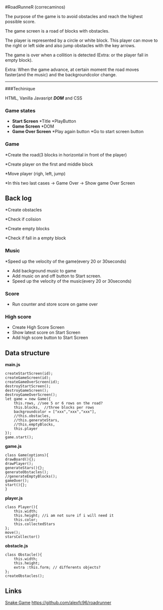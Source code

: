 #RoadRunneR (correcaminos)

The purpose of the game is to avoid obstacles and reach the highest possible score.

The game screen is a road of blocks with obstacles.

The player is represented by a circle or white block.
This player can move to the right or left side and also jump obstacles with the key arrows.

The game is over when a collition is detected (Extra: or the player fall in empty block).

Extra: When the game advance, at certain moment the road moves faster(and the music) and the backgroundcolor change.

***
###Techinique

HTML, Vanilla Javasript ___DOM___ and CSS
### Game states
* __Start Screen__
    *Title
    *PlayButton
* __Game Screen__
    *DOM
* __Game Over Screen__
    *Play again button
    *Go to start screen button

### Game
*Create the road(3 blocks in horizontal in front of the player)

*Create player on the first and middle block

*Move player (righ, left, jump)

*In this two last cases -> Game Over -> Show game Over Screen


## Back log

*Create obstacles

*Check if colision

*Create empty blocks

*Check if fall in a empty block

### Music
*Speed up the velocity of the game(every 20 or 30seconds)
* Add background music to game
* Add music on and off button to Start screen.
* Speed up the velocity of the music(every 20 or 30seconds)

### Score
* Run counter and store score on game over
### High score
* Create High Score Screen
* Show latest score on Start Screen
* Add high score button to Start Screen

## Data structure
__main.js__
````
createStartScreen(id);
createGameScreen(id);
createGameOverScreen(id);
destroyStartScreen();
destroyGameScreen();
destroyGameOverScreen();
let game = new Game({
    this.rows, //see 5 or 6 rows on the road?
    this.blocks,  //three blocks per rows
    backgroundcolor = ["xxx","xxx","xxx"],
    //this.obstacles,
    //this.generateStars,
    //this.emptyBlocks,
    this.player
});  
game.start();
`````

__game.js__
````
class Game(options){
drawBoard(){};
drawPlayer();
generateStars(){};
generateObstacles();
//generateEmptyBlocks();
gameOver();
start(){};
}
````

__player.js__
````
class Player(){
    this.width;
    this.height; //i am not sure if i will need it
    this.color;
    this.collectedStars
};
move();
starsCollector()
````

__obstacle.js__
````
class Obstacle(){
    this.width;
    this.height;
    extra :this.form; // differents objects? 
};
createObstacles();
````

## Links
[Snake Game](https://)
https://github.com/alexfc96/roadrunner
